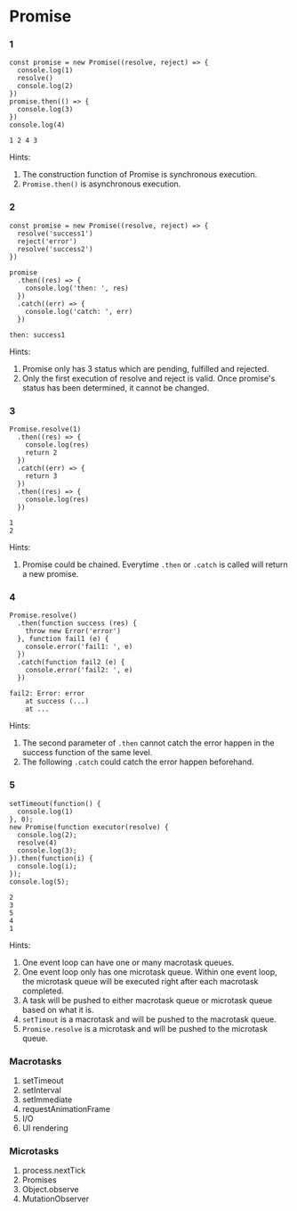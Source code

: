 # Promise
### 1
```
const promise = new Promise((resolve, reject) => {
  console.log(1)
  resolve()
  console.log(2)
})
promise.then(() => {
  console.log(3)
})
console.log(4)
```
```
1 2 4 3
```
Hints:

1. The construction function of Promise is synchronous execution.
2. `Promise.then()` is asynchronous execution.

### 2
```
const promise = new Promise((resolve, reject) => {
  resolve('success1')
  reject('error')
  resolve('success2')
})

promise
  .then((res) => {
    console.log('then: ', res)
  })
  .catch((err) => {
    console.log('catch: ', err)
  })
```
```
then: success1
```
Hints:

1. Promise only has 3 status which are pending, fulfilled and rejected.
2. Only the first execution of resolve and reject is valid. Once promise's status has been determined, it cannot be changed.

### 3
```
Promise.resolve(1)
  .then((res) => {
    console.log(res)
    return 2
  })
  .catch((err) => {
    return 3
  })
  .then((res) => {
    console.log(res)
  })
```
```
1
2
```
Hints:

1. Promise could be chained. Everytime `.then` or `.catch` is called will return a new promise.

### 4
```
Promise.resolve()
  .then(function success (res) {
    throw new Error('error')
  }, function fail1 (e) {
    console.error('fail1: ', e)
  })
  .catch(function fail2 (e) {
    console.error('fail2: ', e)
  })
```
```
fail2: Error: error
    at success (...)
    at ...
```
Hints:

1. The second parameter of `.then` cannot catch the error happen in the success function of the same level.
2. The following `.catch` could catch the error happen beforehand.

### 5
```
setTimeout(function() {
  console.log(1)
}, 0);
new Promise(function executor(resolve) {
  console.log(2);
  resolve(4)
  console.log(3);
}).then(function(i) {
  console.log(i);
});
console.log(5);
```
```
2
3
5
4
1
```
Hints:

1. One event loop can have one or many macrotask queues.
2. One event loop only has one microtask queue. Within one event loop, the microtask queue will be executed right after each macrotask completed.
3. A task will be pushed to either macrotask queue or microtask queue based on what it is.
4. `setTimout` is a macrotask and will be pushed to the macrotask queue.
5. `Promise.resolve` is a microtask and will be pushed to the microtask queue.

### Macrotasks
1. setTimeout
2. setInterval
3. setImmediate
4. requestAnimationFrame
5. I/O
6. UI rendering

### Microtasks
1. process.nextTick
2. Promises
3. Object.observe
4. MutationObserver